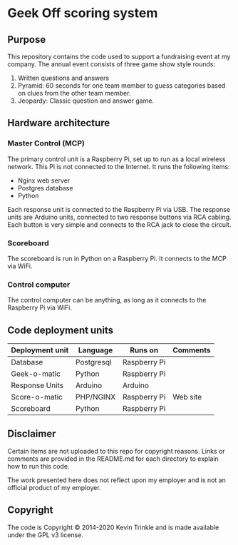 # Geek Off scoring system

## Purpose
This repository contains the code used to support a fundraising event at my company. The annual event consists of three game show style rounds:

1. Written questions and answers
2. Pyramid: 60 seconds for one team member to guess categories based on clues from the other team member.
3. Jeopardy: Classic question and answer game.

## Hardware architecture

### Master Control (MCP)

The primary control unit is a Raspberry Pi, set up to run as a local wireless network. This Pi is not connected to the Internet. It runs the following items:

- Nginx web server
- Postgres database
- Python

Each response unit is connected to the Raspberry Pi via USB. The response units are Arduino units, connected to two response buttons via RCA cabling. Each button is very simple and connects to the RCA jack to close the circuit.

### Scoreboard

The scoreboard is run in Python on a Raspberry Pi. It connects to the MCP via WiFi.

### Control computer

The control computer can be anything, as long as it connects to the Raspberry Pi via WiFi. 

## Code deployment units

| Deployment unit | Language | Runs on | Comments |
|--|--|--|--|
| Database | Postgresql | Raspberry Pi | |
| Geek-o-matic | Python | Raspberry Pi | |
| Response Units | Arduino | Arduino | |
| Score-o-matic | PHP/NGINX | Raspberry Pi | Web site |
| Scoreboard | Python | Raspberry Pi | |


## Disclaimer

Certain items are not uploaded to this repo for copyright reasons. Links or comments are provided in the README.md for each directory to explain how to run this code.

The work presented here does not reflect upon my employer and is not an official product of my employer.

## Copyright

The code is Copyright © 2014-2020 Kevin Trinkle and is made available under the GPL v3 license.